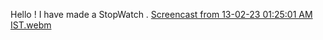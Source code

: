 Hello ! I have made a StopWatch .
[Screencast from 13-02-23 01:25:01 AM IST.webm](https://user-images.githubusercontent.com/96656007/218333845-19b7f184-f906-48c5-be57-3267a3426ff0.webm)


